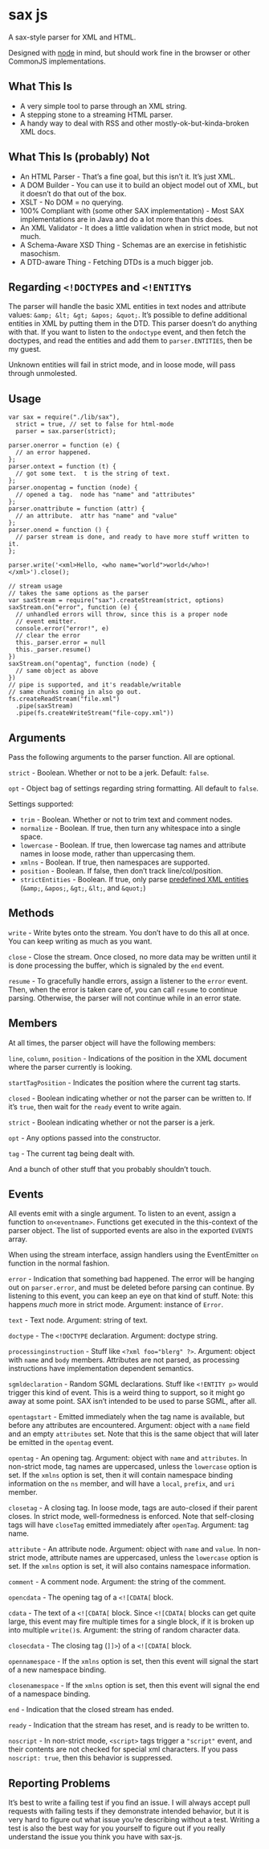 sax js
======

A sax-style parser for XML and HTML.

Designed with [node](http://nodejs.org/) in mind, but should work fine in the browser or other CommonJS implementations.

What This Is
------------

-   A very simple tool to parse through an XML string.
-   A stepping stone to a streaming HTML parser.
-   A handy way to deal with RSS and other mostly-ok-but-kinda-broken XML docs.

What This Is (probably) Not
---------------------------

-   An HTML Parser - That’s a fine goal, but this isn’t it. It’s just XML.
-   A DOM Builder - You can use it to build an object model out of XML, but it doesn’t do that out of the box.
-   XSLT - No DOM = no querying.
-   100% Compliant with (some other SAX implementation) - Most SAX implementations are in Java and do a lot more than this does.
-   An XML Validator - It does a little validation when in strict mode, but not much.
-   A Schema-Aware XSD Thing - Schemas are an exercise in fetishistic masochism.
-   A DTD-aware Thing - Fetching DTDs is a much bigger job.

Regarding `<!DOCTYPE`s and `<!ENTITY`s
--------------------------------------

The parser will handle the basic XML entities in text nodes and attribute values: `&amp; &lt; &gt; &apos; &quot;`. It’s possible to define additional entities in XML by putting them in the DTD. This parser doesn’t do anything with that. If you want to listen to the `ondoctype` event, and then fetch the doctypes, and read the entities and add them to `parser.ENTITIES`, then be my guest.

Unknown entities will fail in strict mode, and in loose mode, will pass through unmolested.

Usage
-----

    var sax = require("./lib/sax"),
      strict = true, // set to false for html-mode
      parser = sax.parser(strict);

    parser.onerror = function (e) {
      // an error happened.
    };
    parser.ontext = function (t) {
      // got some text.  t is the string of text.
    };
    parser.onopentag = function (node) {
      // opened a tag.  node has "name" and "attributes"
    };
    parser.onattribute = function (attr) {
      // an attribute.  attr has "name" and "value"
    };
    parser.onend = function () {
      // parser stream is done, and ready to have more stuff written to it.
    };

    parser.write('<xml>Hello, <who name="world">world</who>!</xml>').close();

    // stream usage
    // takes the same options as the parser
    var saxStream = require("sax").createStream(strict, options)
    saxStream.on("error", function (e) {
      // unhandled errors will throw, since this is a proper node
      // event emitter.
      console.error("error!", e)
      // clear the error
      this._parser.error = null
      this._parser.resume()
    })
    saxStream.on("opentag", function (node) {
      // same object as above
    })
    // pipe is supported, and it's readable/writable
    // same chunks coming in also go out.
    fs.createReadStream("file.xml")
      .pipe(saxStream)
      .pipe(fs.createWriteStream("file-copy.xml"))

Arguments
---------

Pass the following arguments to the parser function. All are optional.

`strict` - Boolean. Whether or not to be a jerk. Default: `false`.

`opt` - Object bag of settings regarding string formatting. All default to `false`.

Settings supported:

-   `trim` - Boolean. Whether or not to trim text and comment nodes.
-   `normalize` - Boolean. If true, then turn any whitespace into a single space.
-   `lowercase` - Boolean. If true, then lowercase tag names and attribute names in loose mode, rather than uppercasing them.
-   `xmlns` - Boolean. If true, then namespaces are supported.
-   `position` - Boolean. If false, then don’t track line/col/position.
-   `strictEntities` - Boolean. If true, only parse [predefined XML entities](http://www.w3.org/TR/REC-xml/#sec-predefined-ent) (`&amp;`, `&apos;`, `&gt;`, `&lt;`, and `&quot;`)

Methods
-------

`write` - Write bytes onto the stream. You don’t have to do this all at once. You can keep writing as much as you want.

`close` - Close the stream. Once closed, no more data may be written until it is done processing the buffer, which is signaled by the `end` event.

`resume` - To gracefully handle errors, assign a listener to the `error` event. Then, when the error is taken care of, you can call `resume` to continue parsing. Otherwise, the parser will not continue while in an error state.

Members
-------

At all times, the parser object will have the following members:

`line`, `column`, `position` - Indications of the position in the XML document where the parser currently is looking.

`startTagPosition` - Indicates the position where the current tag starts.

`closed` - Boolean indicating whether or not the parser can be written to. If it’s `true`, then wait for the `ready` event to write again.

`strict` - Boolean indicating whether or not the parser is a jerk.

`opt` - Any options passed into the constructor.

`tag` - The current tag being dealt with.

And a bunch of other stuff that you probably shouldn’t touch.

Events
------

All events emit with a single argument. To listen to an event, assign a function to `on<eventname>`. Functions get executed in the this-context of the parser object. The list of supported events are also in the exported `EVENTS` array.

When using the stream interface, assign handlers using the EventEmitter `on` function in the normal fashion.

`error` - Indication that something bad happened. The error will be hanging out on `parser.error`, and must be deleted before parsing can continue. By listening to this event, you can keep an eye on that kind of stuff. Note: this happens *much* more in strict mode. Argument: instance of `Error`.

`text` - Text node. Argument: string of text.

`doctype` - The `<!DOCTYPE` declaration. Argument: doctype string.

`processinginstruction` - Stuff like `<?xml foo="blerg" ?>`. Argument: object with `name` and `body` members. Attributes are not parsed, as processing instructions have implementation dependent semantics.

`sgmldeclaration` - Random SGML declarations. Stuff like `<!ENTITY p>` would trigger this kind of event. This is a weird thing to support, so it might go away at some point. SAX isn’t intended to be used to parse SGML, after all.

`opentagstart` - Emitted immediately when the tag name is available, but before any attributes are encountered. Argument: object with a `name` field and an empty `attributes` set. Note that this is the same object that will later be emitted in the `opentag` event.

`opentag` - An opening tag. Argument: object with `name` and `attributes`. In non-strict mode, tag names are uppercased, unless the `lowercase` option is set. If the `xmlns` option is set, then it will contain namespace binding information on the `ns` member, and will have a `local`, `prefix`, and `uri` member.

`closetag` - A closing tag. In loose mode, tags are auto-closed if their parent closes. In strict mode, well-formedness is enforced. Note that self-closing tags will have `closeTag` emitted immediately after `openTag`. Argument: tag name.

`attribute` - An attribute node. Argument: object with `name` and `value`. In non-strict mode, attribute names are uppercased, unless the `lowercase` option is set. If the `xmlns` option is set, it will also contains namespace information.

`comment` - A comment node. Argument: the string of the comment.

`opencdata` - The opening tag of a `<![CDATA[` block.

`cdata` - The text of a `<![CDATA[` block. Since `<![CDATA[` blocks can get quite large, this event may fire multiple times for a single block, if it is broken up into multiple `write()`s. Argument: the string of random character data.

`closecdata` - The closing tag (`]]>`) of a `<![CDATA[` block.

`opennamespace` - If the `xmlns` option is set, then this event will signal the start of a new namespace binding.

`closenamespace` - If the `xmlns` option is set, then this event will signal the end of a namespace binding.

`end` - Indication that the closed stream has ended.

`ready` - Indication that the stream has reset, and is ready to be written to.

`noscript` - In non-strict mode, `<script>` tags trigger a `"script"` event, and their contents are not checked for special xml characters. If you pass `noscript: true`, then this behavior is suppressed.

Reporting Problems
------------------

It’s best to write a failing test if you find an issue. I will always accept pull requests with failing tests if they demonstrate intended behavior, but it is very hard to figure out what issue you’re describing without a test. Writing a test is also the best way for you yourself to figure out if you really understand the issue you think you have with sax-js.
